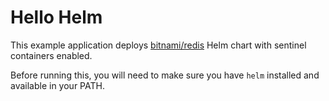 # Hello Helm

This example application deploys [bitnami/redis](https://github.com/bitnami/charts/tree/master/bitnami/redis) 
Helm chart with sentinel containers enabled.

Before running this, you will need to make sure you have `helm` installed and available in your PATH.
